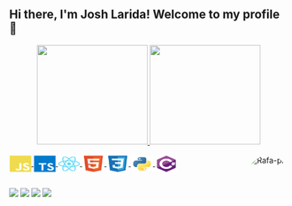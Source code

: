 ## Hi there, I'm Josh Larida! Welcome to my profile 👋
<div align="center">
  <a href="https://github.com/https://github.com/Nif-kun">
  <img height="180em" width = "200em" src="https://github-readme-stats.vercel.app/api?username=Nif-kun&show_icons=true&theme=dracula&include_all_commits=true&count_private=true"/>
  <img height="180em" width = "200em" src="https://github-readme-stats.vercel.app/api/top-langs/?username=Nif-kun&layout=compact&langs_count=7&theme=dracula"/>
</div>
<div style="display: inline_block"><br>
  <img align="center" alt="Js" height="30" width="40" src="https://raw.githubusercontent.com/devicons/devicon/master/icons/javascript/javascript-plain.svg">
  <img align="center" alt="Ts" height="30" width="40" src="https://raw.githubusercontent.com/devicons/devicon/master/icons/typescript/typescript-plain.svg">
  <img align="center" alt="React" height="30" width="40" src="https://raw.githubusercontent.com/devicons/devicon/master/icons/react/react-original.svg">
  <img align="center" alt="HTML" height="30" width="40" src="https://raw.githubusercontent.com/devicons/devicon/master/icons/html5/html5-original.svg">
  <img align="center" alt="CSS" height="30" width="40" src="https://raw.githubusercontent.com/devicons/devicon/master/icons/css3/css3-original.svg">
  <img align="center" alt="Python" height="30" width="40" src="https://raw.githubusercontent.com/devicons/devicon/master/icons/python/python-original.svg">
  <img align="center" alt="Csharp" height="30" width="40" src="https://raw.githubusercontent.com/devicons/devicon/master/icons/csharp/csharp-original.svg">
  <img align="right" alt="Rafa-pic" height="150" style="border-radius:50px;" src="https://cdn.discordapp.com/attachments/939526747337162762/1013055161289158686/CleanAv.png">
</div>
  
  ##
 
<div> 
  <a href="https://www.youtube.com/channel/UC56oRqTCh1g-bklV468CYfA" target="_blank"><img src="https://img.shields.io/badge/YouTube-FF0000?style=for-the-badge&logo=youtube&logoColor=white" target="_blank"></a>
  <a href="https://instagram.com/eunikz" target="_blank"><img src="https://img.shields.io/badge/-Instagram-%23E4405F?style=for-the-badge&logo=instagram&logoColor=white" target="_blank"></a>
  <a href = "mailto:laridajoshua@gmail.com"><img src="https://img.shields.io/badge/-Gmail-%23333?style=for-the-badge&logo=gmail&logoColor=white" target="_blank"></a>
  <a href="https://www.facebook.com/100000219791336" target="_blank"><img src="https://img.shields.io/badge/facebook-%232E87FB.svg?&style=for-the-badge&logo=facebook&logoColor=white" target="_blank"></a> 
 
</div>

